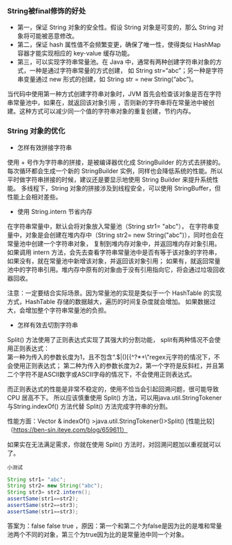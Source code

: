### String被final修饰的好处

* 第一，保证 String 对象的安全性。假设 String 对象是可变的，那么 String 对象将可能被恶意修改。
* 第二，保证 hash 属性值不会频繁变更，确保了唯一性，使得类似 HashMap 容器才能实现相应的 key-value 缓存功能。
* 第三，可以实现字符串常量池。在 Java 中，通常有两种创建字符串对象的方式，一种是通过字符串常量的方式创建，
 如 String str=“abc”；另一种是字符串变量通过 new 形式的创建，如 String str = new String(“abc”)。
 
 当代码中使用第一种方式创建字符串对象时，JVM 首先会检查该对象是否在字符串常量池中，如果在，就返回该对象引用
 ，否则新的字符串将在常量池中被创建。这种方式可以减少同一个值的字符串对象的重复创建，节约内存。  
 
 
 
 ### String 对象的优化
 
 * 怎样有效拼接字符串  
 
 使用 + 号作为字符串的拼接，是被编译器优化成 StringBuilder 的方式去拼接的。
 每次循环都会生成一个新的 StringBuilder 实例，同样也会降低系统的性能。所以平时做字符串拼接的时候，建议还是要显示地使用 String Builder 来提升系统性能。
 多线程下，String 对象的拼接涉及到线程安全，可以使用 StringBuffer，但性能上会相对差些。
 
 
* 使用 String.intern 节省内存  

在字符串常量中，默认会将对象放入常量池（String str1= "abc"），
在字符串变量中，对象是会创建在堆内存中（String str2= new String("abc")），同时也会在常量池中创建一个字符串对象，
复制到堆内存对象中，并返回堆内存对象引用。
如果调用 intern 方法，会先去查看字符串常量池中是否有等于该对象的字符串，如果没有，就在常量池中新增该对象，并返回该对象引用；
如果有，就返回常量池中的字符串引用。堆内存中原有的对象由于没有引用指向它，将会通过垃圾回收器回收。  

注意：一定要结合实际场景。因为常量池的实现是类似于一个 HashTable 的实现方式，HashTable 存储的数据越大，遍历的时间复杂度就会增加。
如果数据过大，会增加整个字符串常量池的负担。 


* 怎样有效去切割字符串  

Split() 方法使用了正则表达式实现了其强大的分割功能，
split有两种情况不会使用正则表达式：  
第一种为传入的参数长度为1，且不包含“.$|()[{^?*+\\”regex元字符的情况下，不会使用正则表达式； 
第二种为传入的参数长度为2，第一个字符是反斜杠，并且第二个字符不是ASCII数字或ASCII字母的情况下，不会使用正则表达式。 

而正则表达式的性能是非常不稳定的，使用不恰当会引起回溯问题，很可能导致 CPU 居高不下。 
所以应该慎重使用 Split() 方法，可以用java.util.StringTokener与String.indexOf() 方法代替 Split() 方法完成字符串的分割。  

性能方面：Vector & indexOf() >java.util.StringTokener()>Split() [性能比较]（https://ben-sin.iteye.com/blog/659611）  

如果实在无法满足需求，你就在使用 Split() 方法时，对回溯问题加以重视就可以了。


`小测试`
```Java
String str1= "abc";
String str2= new String("abc");
String str3= str2.intern();
assertSame(str1==str2);
assertSame(str2==str3);
assertSame(str1==str3);
```

答案为：false false true ，原因：第一个和第二个为false是因为比的是堆和常量池两个不同的对象，第三个为true因为比的是常量池中同一个对象。

 
